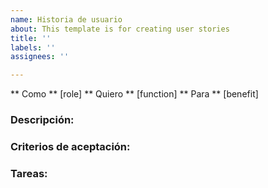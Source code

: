 ```yaml
---
name: Historia de usuario
about: This template is for creating user stories
title: ''
labels: ''
assignees: ''

---
```


** Como ** [role]
** Quiero ** [function]
** Para ** [benefit]

### Descripción:

### Criterios de aceptación:

### Tareas:
